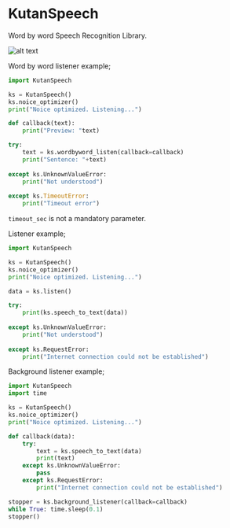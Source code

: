 # KutanSpeech
Word by word Speech Recognition Library.
</br>

![alt text](https://i.hizliresim.com/R83tYd.png)
</br>

Word by word listener example;
```py
import KutanSpeech

ks = KutanSpeech()
ks.noice_optimizer()
print("Noice optimized. Listening...")

def callback(text):
    print("Preview: "text)

try:
    text = ks.wordbyword_listen(callback=callback)
    print("Sentence: "+text)
    
except ks.UnknownValueError:
    print("Not understood")
    
except ks.TimeoutError:
    print("Timeout error")
```
`timeout_sec` is not a mandatory parameter.
</br>

Listener example;
```py
import KutanSpeech

ks = KutanSpeech()
ks.noice_optimizer()
print("Noice optimized. Listening...")

data = ks.listen()

try:
    print(ks.speech_to_text(data))
    
except ks.UnknownValueError:
    print("Not understood")
    
except ks.RequestError:
    print("Internet connection could not be established")
```

Background listener example;
```py
import KutanSpeech
import time

ks = KutanSpeech()
ks.noice_optimizer()
print("Noice optimized. Listening...")

def callback(data):
    try:
        text = ks.speech_to_text(data)
        print(text)
    except ks.UnknownValueError:
        pass
    except ks.RequestError:
        print("Internet connection could not be established")

stopper = ks.background_listener(callback=callback)
while True: time.sleep(0.1)
stopper()
```
